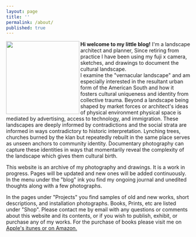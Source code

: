 ```yaml
---
layout: page
title: ''
permalink: /about/
published: true
---
```


<img src="https://raw.githubusercontent.com/jkalev/blog/master/images/jon.jpg" align="left" width="200" height="200" />
<p>

**Hi welcome to my little blog!**
I'm a landscape architect and planner, Since retiring from practice I have been using my fuji x camera, sketches, and drawings to document the cultural landscape.  
I examine the "vernacular landscape" and am especially interested in the resultant urban form of the American South and how it fosters cultural uniqueness and identity from collective trauma.
Beyond a landscape being shaped by market forces or architect's ideas of physical environment physical space is mediated by advertising, access to technology, and immigration.
These landscapes are deeply informed by contradictions and the social strata are informed in ways contradictory to historic interpretation. Lynching trees, churches burned by the klan but repeatedly rebuilt in the same place serves as unseen anchors to community identity.
Documentary photography can capture these identities in ways that momentarily reveal the complexity of the landscape which gives them cultural birth.  


This website is an archive of my photography and drawings. It is a work in progress. Pages will be updated and new ones will be added continuously. In the menu under the "blog" ink you find my ongoing journal and unedited thoughts along with a few photographs.</p> 

In the pages under "Projects" you find samples of old and new works, short descriptions, and installation photographs. Books, Prints, etc are listed under "Shop".
Please contact me by email with any questions or comments about this website and its contents, or if you wish to publish, exhibit, or purchase any of my works. For the purchase of books please visit me on <a href="https://books.apple.com/us/genre/books/id38" >Apple's itunes or on <a href="https://www.amazon.com/books-used-books-textbooks/b?ie=UTF8&node=283155">Amazon.



